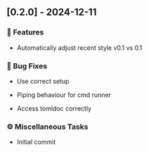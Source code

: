 ## [0.2.0] - 2024-12-11



### 🚀 Features



- Automatically adjust recent style v0.1 vs 0.1



### 🐛 Bug Fixes



- Use correct setup

- Piping behaviour for cmd runner

- Access tomldoc correctly



### ⚙️ Miscellaneous Tasks



- Initial commit


